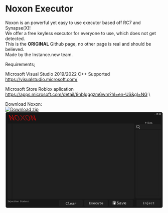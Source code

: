 # Noxon Executor

Noxon is an powerful yet easy to use executor based off RC7 and Synapse(X)!\
We offer a free keyless executor for everyone to use, which does not get detected.\
This is the **ORIGINAL** Github page, no other page is real and should be believed.\
Made by the Instance.new team.

Requirements; 

Microsoft Visual Studio 2019/2022 C++ Supported\
https://visualstudio.microsoft.com/

Microsoft Store Roblox aplication\
https://apps.microsoft.com/detail/9nblgggzm6wm?hl=en-US&gl=NG \

Download Noxon:\
[![Download zip](https://custom-icon-badges.demolab.com/badge/-Download-blue?style=for-the-badge&logo=download&logoColor=white "Download")](https://github.com/Therwakyi1/Noxon-Executor)\
![Logo](Resources/ui.png)
